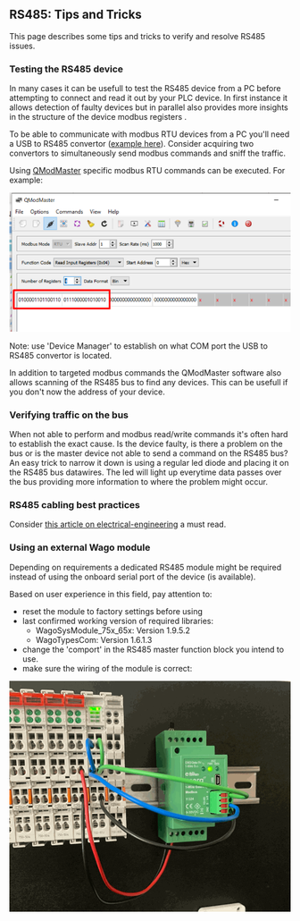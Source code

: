 ## RS485: Tips and Tricks
This page describes some tips and tricks to verify and resolve RS485 issues. 

### **Testing the RS485 device**
In many cases it can be usefull to test the RS485 device from a PC before attempting to connect and read it out by your PLC device. In first instance it allows detection of faulty devices but in parallel also provides more insights in the structure of the device modbus registers .
<!-- markdown-link-check-disable -->
To be able to communicate with modbus RTU devices from a PC you'll need a USB to RS485 convertor ([example here](https://www.aliexpress.com/item/32638090708.html)). 
Consider acquiring two convertors to simultaneously send modbus commands and sniff the traffic. 
<!-- markdown-link-check-enable -->
Using [QModMaster](https://sourceforge.net/projects/qmodmaster/) specific modbus RTU commands can be executed. For example:

<img src="../_img/RS485_PC_QModMaster_Commands.png" width="550">

Note: use 'Device Manager' to establish on what COM port the USB to RS485 convertor is located.

In addition to targeted modbus commands the QModMaster software also allows scanning of the RS485 bus to find any devices. This can be usefull if you don't now the address of your device.

### **Verifying traffic on the bus**
When not able to perform and modbus read/write commands it's often hard to establish the exact cause. Is the device faulty, is there a problem on the bus or is the master device not able to send a command on the RS485 bus?
An easy trick to narrow it down is using a regular led diode and placing it on the RS485 bus datawires.
The led will light up everytime data passes over the bus providing more information to where the problem might occur.

### **RS485 cabling best practices**
<!-- markdown-link-check-disable -->
Consider [this article on electrical-engineering](https://electrical-engineering-portal.com/correct-cabling-modbus-rs485) a must read. 
<!-- markdown-link-check-enable -->

### **Using an external Wago module**
Depending on requirements a dedicated RS485 module might be required instead of using the onboard serial port of the device (is available).

Based on user experience in this field, pay attention to:
- reset the module to factory settings before using
- last confirmed working version of required libraries:
    - WagoSysModule_75x_65x: Version 1.9.5.2 
    - WagoTypesCom: Version 1.6.1.3
- change the 'comport' in the RS485 master function block you intend to use.
- make sure the wiring of the module is correct:

<img src="../_img/WagoRS485ExternalWiring.gif" width="550">